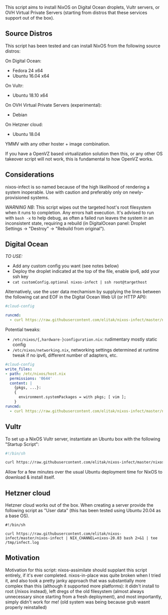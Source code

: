 This script aims to install NixOS on Digital Ocean droplets, Vultr servers, or
OVH Virtual Private Servers (starting from distros that these services support
out of the box).

## Source Distros

This script has been tested and can install NixOS from the following source distros:

On Digital Ocean:
- Fedora 24 x64
- Ubuntu 16.04 x64

On Vultr:
- Ubuntu 18.10 x64

On OVH Virtual Private Servers (experimental):
- Debian

On Hetzner cloud:
- Ubuntu 18.04

YMMV with any other hoster + image combination.

If you have a OpenVZ based virtualization solution then this, or any other OS takeover script will not work, this is fundamental to how OpenVZ works.

## Considerations

nixos-infect is so named because of the high likelihood of rendering a system
inoperable. Use with caution and preferably only on newly-provisioned
systems.

*WARNING NB*: This script wipes out the targeted host's root filesystem when it
runs to completion. Any errors halt execution. It's advised to run with
`bash -x` to help debug, as often a failed run leaves the system in an
inconsistent state, requiring a rebuild (in DigitalOcean panel: Droplet
Settings -> "Destroy" -> "Rebuild from original").

## Digital Ocean

*TO USE:*
- Add any custom config you want (see notes below)
- Deploy the droplet indicated at the top of the file, enable ipv6, add your ssh key
- `cat customConfig.optional nixos-infect | ssh root@targethost`

Alternatively, use the user data mechamism by supplying the lines between the following
cat and EOF in the Digital Ocean Web UI (or HTTP API):

```yaml
#cloud-config

runcmd:
  - curl https://raw.githubusercontent.com/elitak/nixos-infect/master/nixos-infect | PROVIDER=digitalocean NIX_CHANNEL=nixos-19.09 bash 2>&1 | tee /tmp/infect.log
```
Potential tweaks:
- `/etc/nixos/{,hardware-}configuration.nix`: rudimentary mostly static config
- `/etc/nixos/networking.nix`, networking settings determined at runtime tweak
  if no ipv6, different number of adapters, etc.

```yaml
#cloud-config
write_files:
- path: /etc/nixos/host.nix
  permissions: '0644'
  content: |
    {pkgs, ...}:
    {
      environment.systemPackages = with pkgs; [ vim ];
    }
runcmd:
  - curl https://raw.githubusercontent.com/elitak/nixos-infect/master/nixos-infect | PROVIDER=digitalocean NIXOS_IMPORT=./host.nix NIX_CHANNEL=nixos-19.09 bash 2>&1 | tee /tmp/infect.log

```

## Vultr

To set up a NixOS Vultr server, instantiate an Ubuntu box with the following "Startup Script":

```bash
#!/bin/sh

curl https://raw.githubusercontent.com/elitak/nixos-infect/master/nixos-infect | PROVIDER=vultr NIX_CHANNEL=nixos-19.09 bash
```

Allow for a few minutes over the usual Ubuntu deployment time for NixOS to download & install itself.

## Hetzner cloud

Hetzner cloud works out of the box. When creating a server provide the following script as "User data" (this has been tested using Ubuntu 20.04 as a base OS).

```
#!/bin/sh

curl https://raw.githubusercontent.com/elitak/nixos-infect/master/nixos-infect | NIX_CHANNEL=nixos-20.03 bash 2>&1 | tee /tmp/infect.log
```

## Motivation

Motivation for this script: nixos-assimilate should supplant this script
entirely, if it's ever completed. nixos-in-place was quite broken when I
tried it, and also took a pretty janky approach that was substantially more
complex than this (although it supported more platforms): it didn't install
to root (/nixos instead), left dregs of the old filesystem (almost always
unnecessary since starting from a fresh deployment), and most importantly,
simply didn't work for me! (old system was being because grub wasnt properly
reinstalled)
